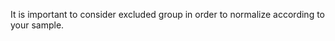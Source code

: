 ---
---

It is important to consider excluded group in order to normalize according to your sample.
